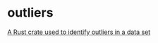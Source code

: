 # outliers

[A Rust crate used to identify outliers in a data set](https://crates.io/crates/outliers)
